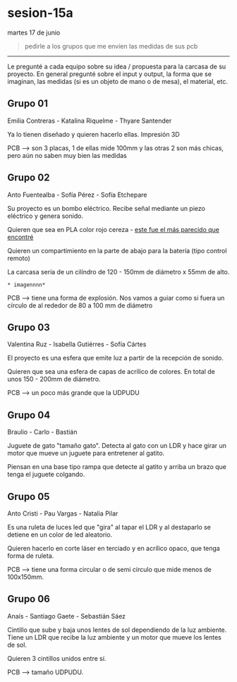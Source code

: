 # sesion-15a

martes 17 de junio

> pedirle a los grupos que me envíen las medidas de sus pcb

---

Le pregunté a cada equipo sobre su idea / propuesta para la carcasa de su proyecto. En general pregunté sobre el input y output, la forma que se imaginan, las medidas (si es un objeto de mano o de mesa), el material, etc.

## Grupo 01

Emilia Contreras - Katalina Riquelme - Thyare Santender

Ya lo tienen diseñado y  quieren hacerlo ellas. Impresión 3D

PCB --> son 3 placas, 1 de ellas mide 100mm y las otras 2 son más chicas, pero aún no saben muy bien las medidas

## Grupo 02

Anto Fuentealba - Sofía Pérez - Sofía Etchepare

Su proyecto es un bombo eléctrico. Recibe señal mediante un piezo eléctrico y genera sonido.

Quieren que sea en PLA color rojo cereza - [este fue el más parecido que encontré](https://www.todotoner.cl/impresoras/impresoras-3d/filamentos/pla-mate-elegoo-rojo-ruby-1kg?source_impresee=7sx3m3c57p4gg69t74mjtpi234)

Quieren un compartimiento en la parte de abajo para la batería (tipo control remoto)

La carcasa sería de un cilíndro de 120 - 150mm de diámetro x 55mm de alto.

    * imagennnn*
    
PCB --> tiene una forma de explosión. Nos vamos a guiar como si fuera un círculo de al rededor de 80 a 100 mm de diámetro

## Grupo 03

Valentina Ruz - Isabella Gutiérres - Sofía Cártes

El proyecto es una esfera que emite luz a partir de la recepción de sonido.

Quieren que sea una esfera de capas de acrílico de colores. En total de unos 150 - 200mm de diámetro.

PCB --> un poco más grande que la UDPUDU

## Grupo 04

Braulio - Carlo - Bastián

Juguete de gato "tamaño gato". Detecta al gato con un LDR y hace girar un motor que mueve un juguete para entretener al gatito.

Piensan en una base tipo rampa que detecte al gatito y arriba un brazo que tenga el juguete colgando.

## Grupo 05

Anto Cristi - Pau Vargas - Natalia Pilar

Es una ruleta de luces led que "gira" al tapar el LDR y al destaparlo se detiene en un color de led aleatorio.

Quieren hacerlo en corte láser en terciado y en acrílico opaco, que tenga forma de ruleta.

PCB --> tiene una forma circular o de semi círculo que mide menos de 100x150mm.

##  Grupo 06

Anaís - Santiago Gaete - Sebastián Sáez

Cintillo que sube y baja unos lentes de sol dependiendo de la luz ambiente. Tiene un LDR que recibe la luz ambiente y un motor que mueve los lentes de sol.

Quieren 3 cintillos unidos entre sí.

PCB --> tamaño UDPUDU.